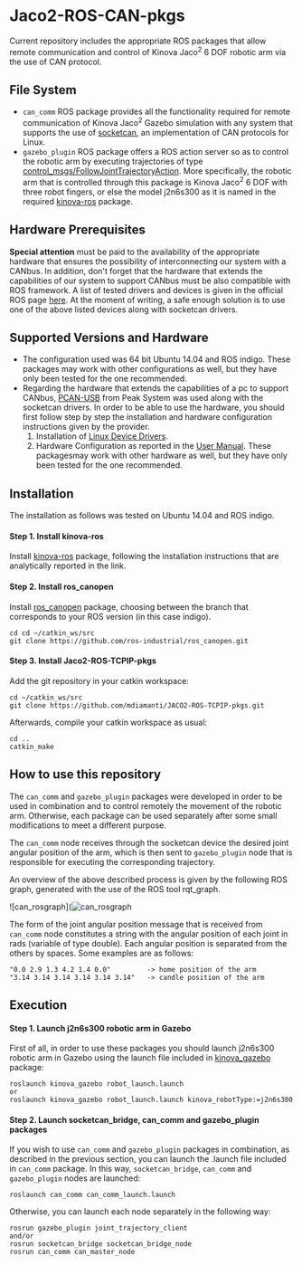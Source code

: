 # Jaco2-ROS-CAN-pkgs
Current repository includes the appropriate ROS packages that allow remote communication and control of Kinova Jaco<sup>2</sup> 6 DOF robotic arm via the use of CAN protocol. 

## File System
- `can_comm` ROS package provides all the functionality required for remote communication of Kinova Jaco<sup>2</sup> Gazebo simulation with any system that supports the use of [socketcan](https://github.com/linux-can/can-utils), an implementation of CAN protocols for Linux.    
- `gazebo_plugin` ROS package offers a ROS action server so as to control the robotic arm by executing trajectories of type [control_msgs/FollowJointTrajectoryAction](http://docs.ros.org/hydro/api/control_msgs/html/action/FollowJointTrajectory.html). More specifically, the robotic arm that is controlled through this package is Kinova Jaco<sup>2</sup> 6 DOF with three robot fingers, or else the model j2n6s300 as it is named in the required [kinova-ros](https://github.com/Kinovarobotics/kinova-ros#installation) package.

## Hardware Prerequisites
**Special attention** must be paid to the availability of the appropriate hardware that ensures the possibility of interconnecting our system with a CANbus. In addition, don't forget that the hardware that extends the capabilities of our system to support CANbus must be also compatible with ROS framework. A list of tested drivers and devices is given in the official ROS page [here](http://wiki.ros.org/socketcan_interface?distro=melodic). At the moment of writing, a safe enough solution is to use one of the above listed devices along with socketcan drivers. 

## Supported Versions and Hardware
- The configuration used was 64 bit Ubuntu 14.04 and ROS indigo. These packages may work with other configurations as well, but they have only been tested for the one recommended.
- Regarding the hardware that extends the capabilities of a pc to support CANbus, [PCAN-USB](https://www.peak-system.com/PCAN-USB.199.0.html?&L=1) from Peak System was used along with the socketcan drivers. In order to be able to use the hardware, you should first follow step by step the installation and hardware configuration instructions given by the provider.
   1. Installation of [Linux Device Drivers](https://www.peak-system.com/fileadmin/media/linux/index.htm).
   2. Hardware Configuration as reported in the [User Manual](https://www.peak-system.com/produktcd/Pdf/English/PCAN-USB_UserMan_eng.pdf).
   These packagesmay work with other hardware as well, but they have only been tested for the one recommended.

## Installation
The installation as follows was tested on Ubuntu 14.04 and ROS indigo.

#### Step 1. Install kinova-ros
Install [kinova-ros](https://github.com/Kinovarobotics/kinova-ros#installation) package, following the installation instructions that are analytically reported in the link.

#### Step 2. Install ros_canopen
Install [ros_canopen](https://github.com/ros-industrial/ros_canopen) package, choosing between the branch that corresponds to your ROS version (in this case indigo).
```
cd cd ~/catkin_ws/src
git clone https://github.com/ros-industrial/ros_canopen.git
```

#### Step 3. Install Jaco2-ROS-TCPIP-pkgs
Add the git repository in your catkin workspace:
```
cd ~/catkin_ws/src
git clone https://github.com/mdiamanti/JACO2-ROS-TCPIP-pkgs.git
```
Afterwards, compile your catkin workspace as usual:
```
cd ..
catkin_make
```
## How to use this repository
The `can_comm` and `gazebo_plugin` packages were developed in order to be used in combination and to control remotely the movement of the robotic arm. Otherwise, each package can be used separately after some small modifications to meet a different purpose. 

The `can_comm` node receives through the socketcan device the desired joint angular position of the arm, which is then sent to `gazebo_plugin` node that is responsible for executing the corresponding trajectory. 

An overview of the above described process is given by the following ROS graph, generated with the use of the ROS tool rqt_graph.

![can_rosgraph](![can_rosgraph](https://user-images.githubusercontent.com/39567867/43530243-bfb9b44c-95b5-11e8-88d9-71f7507c367b.png)

The form of the joint angular position message that is received from `can_comm` node constitutes a string with the angular position of each joint in rads (variable of type double). Each angular position is separated from the others by spaces. Some examples are as follows:
```
"0.0 2.9 1.3 4.2 1.4 0.0"         -> home position of the arm
"3.14 3.14 3.14 3.14 3.14 3.14"   -> candle position of the arm
```
## Execution

#### Step 1. Launch j2n6s300 robotic arm in Gazebo
First of all, in order to use these packages you should launch j2n6s300 robotic arm in Gazebo using the launch file included in [kinova_gazebo](https://github.com/Kinovarobotics/kinova-ros/tree/master/kinova_gazebo) package:
```
roslaunch kinova_gazebo robot_launch.launch 
or
roslaunch kinova_gazebo robot_launch.launch kinova_robotType:=j2n6s300
```

#### Step 2. Launch socketcan_bridge, can_comm and gazebo_plugin packages
If you wish to use `can_comm` and `gazebo_plugin` packages in combination, as described in the previous section, you can launch the .launch file included in `can_comm` package. In this way, `socketcan_bridge`, `can_comm` and `gazebo_plugin` nodes are launched:
```
roslaunch can_comm can_comm_launch.launch
```
Otherwise, you can launch each node separately in the following way:
```
rosrun gazebo_plugin joint_trajectory_client
and/or
rosrun socketcan_bridge socketcan_bridge_node
rosrun can_comm can_master_node

```
